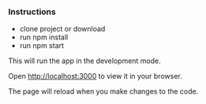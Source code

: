 ### Instructions
- clone project or download
- run npm install
- run npm start

This will run the app in the development mode.

Open [http://localhost:3000](http://localhost:3000) to view it in your browser.

The page will reload when you make changes to the code.




